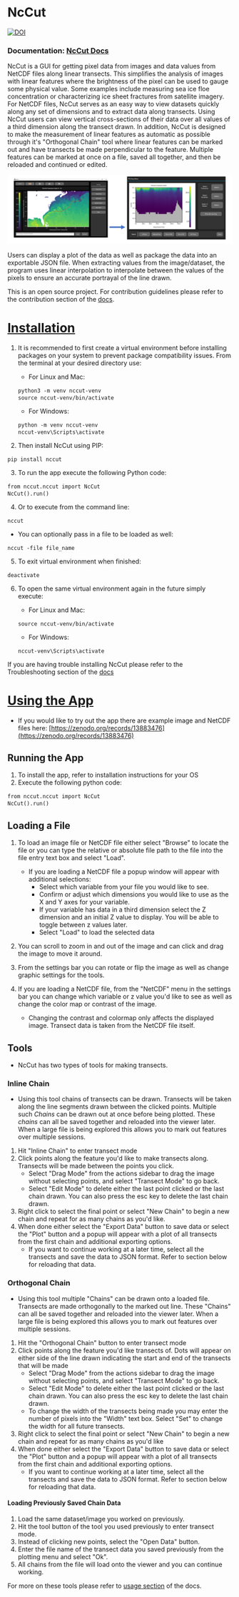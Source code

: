 # NcCut

[![DOI](https://joss.theoj.org/papers/10.21105/joss.07185/status.svg)](https://doi.org/10.21105/joss.07185)

### Documentation: [NcCut Docs](https://nccut.readthedocs.io/en/latest/index.html)

NcCut is a GUI for getting pixel data from images and data values from NetCDF files along linear transects. This simplifies the analysis of images with linear features where the brightness of the pixel can be used to gauge some physical value. Some examples include measuring sea ice floe concentration or characterizing ice sheet fractures from satellite imagery. For NetCDF files, NcCut serves as an easy way to view datasets quickly along any set of dimensions and to extract data along transects. Using NcCut users can view vertical cross-sections of their data over all values of a third dimension along the transect drawn. In addition, NcCut is designed to make the measurement of linear features as automatic as possible through it's "Orthogonal Chain" tool where linear features can be marked out and have transects be made perpendicular to the feature. Multiple features can be marked at once on a file, saved all together, and then be reloaded and continued or edited.


![](docs/source/_media/nccutgraphic.png)

Users can display a plot of the data as well as package the data into an exportable JSON file. When extracting values from the image/dataset, the program uses linear interpolation to interpolate between the values of the pixels to ensure an accurate portrayal of the line drawn. 

This is an open source project. For contribution guidelines please refer to the contribution section of the [docs](https://nccut.readthedocs.io/en/latest/contribution.html).

# <ins>Installation</ins>

1. It is recommended to first create a virtual environment before installing packages on your system to prevent package compatibility issues. From the terminal at your desired directory use:

   * For Linux and Mac:
    ```
    python3 -m venv nccut-venv
    source nccut-venv/bin/activate
    ```

   * For Windows:
    ```
    python -m venv nccut-venv
    nccut-venv\Scripts\activate
    ```

2. Then install NcCut using PIP:

```
pip install nccut
```
3. To run the app execute the following Python code:
```
from nccut.nccut import NcCut
NcCut().run()
```
4. Or to execute from the command line:
```
nccut
```

  * You can optionally pass in a file to be loaded as well:
   ```
   nccut -file file_name
   ```

5. To exit virtual environment when finished:
 
```
deactivate
```

6. To open the same virtual environment again in the future simply execute:

   * For Linux and Mac:
    ```
    source nccut-venv/bin/activate
    ```

   * For Windows:
    ```
    nccut-venv\Scripts\activate
    ```

If you are having trouble installing NcCut please refer to the Troubleshooting section of the [docs](https://nccut.readthedocs.io/en/latest/installation.html)

# <ins>Using the App</ins>

* If you would like to try out the app there are example image and NetCDF files here: [https://zenodo.org/records/13883476](https://zenodo.org/records/13883476)

## Running the App

1. To install the app, refer to installation instructions for your OS
2. Execute the following python code:
```
from nccut.nccut import NcCut
NcCut().run()
```

## Loading a File

1.  To load an image file or NetCDF file either select "Browse" to locate the file or you can type the relative or absolute file path to the file into the file entry text box and select "Load".
    * If you are loading a NetCDF file a popup window will appear with additional selections:
        * Select which variable from your file you would like to see.
        * Confirm or adjust which dimensions you would like to use as the X and Y axes for your variable.
        * If your variable has data in a third dimension select the Z dimension and an initial Z value to display. You will be able to toggle between z values later.
        * Select "Load" to load the selected data


2. You can scroll to zoom in and out of the image and can click and drag the image to move it around.
3. From the settings bar you can rotate or flip the image as well as change graphic settings for the tools.
4. If you are loading a NetCDF file, from the "NetCDF" menu in the settings bar you can change which variable or z value you'd like to see as well as change the color map or contrast of the image.
   * Changing the contrast and colormap only affects the displayed image. Transect data is taken from the NetCDF file itself.

## Tools
* NcCut has two types of tools for making transects.
### Inline Chain
* Using this tool chains of transects can be drawn. Transects will be taken along the line segments drawn between the clicked points. Multiple such *Chains* can be drawn out at once before being plotted. These *chains* can all be saved together and reloaded into the viewer later. When a large file is being explored this allows you to mark out features over multiple sessions.


1. Hit "Inline Chain" to enter transect mode
2. Click points along the feature you'd like to make transects along. Transects will be made between the points you click.
    * Select "Drag Mode" from the actions sidebar to drag the image without selecting points, and select "Transect Mode" to go back. 
    * Select "Edit Mode" to delete either the last point clicked or the last chain drawn. You can also press the esc key to delete the last chain drawn.
3. Right click to select the final point or select "New Chain" to begin a new chain and repeat for as many chains as you'd like.
4. When done either select the "Export Data" button to save data or select the "Plot" button and a popup will appear with a plot of all transects from the first chain and additional exporting options.
   * If you want to continue working at a later time, select all the transects and save the data to JSON format. Refer to section below for reloading that data.


### Orthogonal Chain
* Using this tool multiple "Chains" can be drawn onto a loaded file. Transects are made orthogonally to the marked out line. These "Chains" can all be saved together and reloaded into the viewer later. When a large file is being explored this allows you to mark out features over multiple sessions.


1. Hit the "Orthogonal Chain" button to enter transect mode
2. Click points along the feature you'd like transects of. Dots will appear on either side of the line drawn indicating the start and end of the transects that will be made
   * Select "Drag Mode" from the actions sidebar to drag the image without selecting points, and select "Transect Mode" to go back.
   * Select "Edit Mode" to delete either the last point clicked or the last chain drawn. You can also press the esc key to delete the last chain drawn.
   * To change the width of the transects being made you may enter the number of pixels into the "Width" text box. Select "Set" to change the width for all future transects.
3. Right click to select the final point or select "New Chain" to begin a new chain and repeat for as many chains as you'd like
4. When done either select the "Export Data" button to save data or select the "Plot" button and a popup will appear with a plot of all transects from the first chain and additional exporting options.
   * If you want to continue working at a later time, select all the transects and save the data to JSON format. Refer to section below for reloading that data.


#### Loading Previously Saved Chain Data
1. Load the same dataset/image you worked on previously.
2. Hit the tool button of the tool you used previously to enter transect mode.
3. Instead of clicking new points, select the "Open Data" button.
4. Enter the file name of the transect data you saved previously from the plotting menu and select "Ok".
5. All chains from the file will load onto the viewer and you can continue working.

For more on these tools please refer to [usage section](https://nccut.readthedocs.io/en/latest/usage.html) of the docs.
